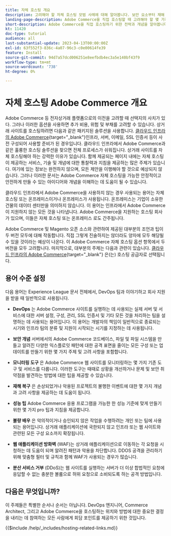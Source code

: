 ```yaml
---
title: 자체 호스팅 개요
description: 고려해야 할 자체 호스팅 모범 사례에 대해 알아봅니다. 보안 요소부터 재해 복구까지 다양한 주제를 다룹니다. 이러한 주제는 자체 버전의 Adobe Commerce을 호스팅하기로 한 회사를 지원하기 위해 마련되었습니다. 제시된 항목은 모두 포괄적이지는 않지만, 안전하고 안정적이며 탄력적인 웹 사이트를 홍보하기 위해 좋은 범위의 개념을 제공해야 합니다.
landing-page-description: Adobe Commerce을 직접 호스팅할 때 고려해야 할 몇 가지 개념과 사항에 대해 알아봅니다.
short-description: Adobe Commerce을 직접 호스팅하기 위한 전략과 개념을 알아봅니다.
kt: 11420
doc-type: tutorial
audience: all
last-substantial-update: 2023-04-13T00:00:00Z
exl-id: 63f552f3-836c-4a07-96c3-c0e00614fe39
feature: Install
source-git-commit: 94d7a57dcd006251e8eefbdb4ec3a5e140bf43f9
workflow-type: tm+mt
source-wordcount: '738'
ht-degree: 0%

---
```


# 자체 호스팅 Adobe Commerce 개요

Adobe Commerce 등 전자상거래 플랫폼으로의 이전을 고려할 때 선택지의 사치가 있다. 그러나 이러한 옵션을 사용하면 추가 비용, 위험 및 부채를 고려할 수 있습니다. 상거래 사이트를 호스팅하려면 다음과 같은 패키지된 솔루션을 사용합니다. [클라우드 인프라의 Adobe Commerce](https://experienceleague.adobe.com/docs/commerce-learn/tutorials/getting-started/cloud/1-overview.html){target="_blank"}인프라, 서버, 이메일, SSL 인증서 등이 사전 구성되어 사용할 준비가 된 경우입니다. 클라우드 인프라에서 Adobe Commerce과 같은 훌륭한 호스팅 솔루션을 찾으면 전체 프로세스가 쉬워집니다. 상거래 사이트를 자체 호스팅해야 하는 강력한 이유가 있습니다. 함께 제공되는 페이지 내에는 자체 호스팅이 제공하는 서비스, 기술 및 개념에 대한 통찰력과 지침을 제공하는 많은 주제가 있습니다. 여기에 있는 정보는 완전하지 않으며, 모든 제안을 이행해야 할 것으로 예상되지 않습니다. 그러나 이러한 문서는 Adobe Commerce 자체 호스팅을 가능한 안정적이고 안전하게 만들 수 있는 아이디어와 개념을 이해하는 데 도움이 될 수 있습니다.

클라우드 인프라에서 Adobe Commerce을 사용하지 않는 경우 사용되는 용어는 자체 호스팅 또는 온프레미스이거나 온프레미스가 사용됩니다. 온프레미스는 기업이 소유한 건물의 데이터 센터만을 의미하지 않습니다. 이 용어는 인프라에서 Adobe Commerce이 지원하지 않는 모든 것을 나타냅니다. Adobe Commerce을 지원하는 호스팅 회사가 있으며, 이들은 자체 호스팅 또는 온프레미스 로도 간주됩니다.

Adobe Commerce 및 Magento 오픈 소스와 관련하여 제공된 대부분의 조언과 팁이 두 버전 모두에 대해 작동합니다. 직접 그렇게 진술하지는 않더라도 양자에 모두 해당될 수 있을 것이라는 예상이 나온다. 이 Adobe Commerce 자체 호스팅 옵션 항목에서 두 버전을 모두 고려합니다. 마지막으로, 대부분의 주제는 다음과 관련이 있습니다. [클라우드 인프라의 Adobe Commerce](https://experienceleague.adobe.com/docs/commerce-learn/tutorials/getting-started/cloud/1-overview.html){target="_blank"} 은(는) 호스팅 공급자로 선택됩니다.

## 용어 수준 설정

다음 용어는 Experience League 문서 전체에서, DevOps 팀과 이야기하고 회사 지원을 받을 때 일반적으로 사용됩니다.

* **DevOps** 는 Adobe Commerce 사이트를 실행하는 데 사용되는 실제 서버 및 서비스에 대한 서버 설정, 구성, 관리, SSL 인증서 및 기타 모든 것을 처리하는 팀을 설명하는 데 사용되는 용어입니다. 이 용어는 개발자의 책임이 일반적으로 종료되는 시기와 인프라 팀의 분류 및 지원이 시작되는 시기를 지정하는 데 사용됩니다.

* **보안 개념** 서버에서의 Adobe Commerce 코드베이스, 파일 및 파일 시스템을 만들고 알려진 다양한 익스플로잇 패턴에 대한 공격 표면을 줄이는 모든 구성 또는 업데이트를 만들기 위한 몇 가지 주제 및 고려 사항을 포함합니다.

* **모니터링 도구** 은 Adobe Commerce 웹 사이트를 모니터링하는 몇 가지 기존 도구 및 서비스를 다룹니다. 이러한 도구는 때때로 상황을 개선하거나 문제 및 보안 취약점을 발견하는 방법에 대한 팁을 제공할 수 있습니다.

* **재해 복구** 은 손상되었거나 악용된 프로젝트의 불행한 이벤트에 대한 몇 가지 개념과 고려 사항을 제공하는 데 도움이 됩니다.

* **성능 팁** Adobe Commerce 응용 프로그램을 가능한 한 성능 기준에 맞게 만들기 위한 몇 가지 pro 팁과 지침을 제공합니다.

* **불량 배우** 은 악의적이거나 승인되지 않은 작업을 수행하려는 개인 또는 팀에 사용되는 용어입니다. 상거래 애플리케이션에 국한되지 않고 인프라 또는 웹 사이트와 관련된 모든 구성 요소까지 확장됩니다.

* **웹 애플리케이션 방화벽** (WAF)는 상거래 애플리케이션으로 이동하는 각 요청을 시청하는 데 도움이 되며 알려진 패턴과 악용을 차단합니다. DDOS 공격을 관리하기 위해 맞춤형 필터 및 규칙과 함께 WAF가 사용되는 경우가 많습니다.

* **분산 서비스 거부** (DDoS)는 웹 사이트를 실행하는 서버가 더 이상 합법적인 요청에 응답할 수 없는 충분한 볼륨으로 허위 요청으로 소비되도록 하는 공격 방법입니다.

## 다음은 무엇입니까?

이 주제들은 특별한 순서나 순서는 아닙니다. DevOps 엔지니어, Commerce Architect, 그리고 Adobe Commerce을 호스팅하는 위치와 방법에 대한 중요한 결정을 내리는 데 참여하는 모든 사람에게 회담 포인트를 제공하기 위한 것입니다.

{{$include /help/_includes/hosting-related-links.md}}
